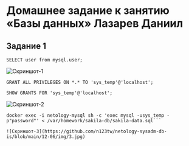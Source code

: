 # Домашнее задание к занятию «Базы данных» Лазарев Даниил
## Задание 1

```SELECT user from mysql.user;```

![Скриншот-1](https://github.com/n123tw/netology-sysadm-db-is/blob/main/12-06/img/1.jpg)

```GRANT ALL PRIVILEGES ON *.* TO 'sys_temp'@'localhost';```

```SHOW GRANTS FOR 'sys_temp'@'localhost';```

![Скриншот-2](https://github.com/n123tw/netology-sysadm-db-is/blob/main/12-06/img/2.jpg)

```docker exec -i netology-mysql sh -c 'exec mysql -usys_temp -p"password"' < /var/homework/sakila-db/sakila-schema.sql
docker exec -i netology-mysql sh -c 'exec mysql -usys_temp -p"password"' < /var/homework/sakila-db/sakila-data.sql```

![Скриншот-3](https://github.com/n123tw/netology-sysadm-db-is/blob/main/12-06/img/3.jpg)

